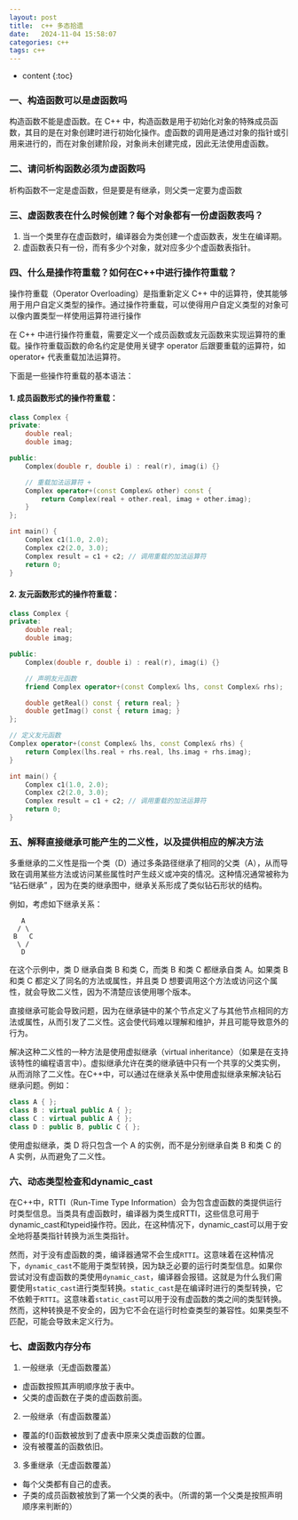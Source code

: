 ```yaml
---
layout: post
title:  c++ 多态拾遗
date:   2024-11-04 15:58:07
categories: c++
tags: c++
---
```


* content
{:toc}

### 一、构造函数可以是虚函数吗
构造函数不能是虚函数。在 C++ 中，构造函数是用于初始化对象的特殊成员函数，其目的是在对象创建时进行初始化操作。虚函数的调用是通过对象的指针或引用来进行的，而在对象创建阶段，对象尚未创建完成，因此无法使用虚函数。


### 二、请问析构函数必须为虚函数吗
析构函数不一定是虚函数，但是要是有继承，则父类一定要为虚函数


### 三、虚函数表在什么时候创建？每个对象都有一份虚函数表吗？
1. 当一个类里存在虚函数时，编译器会为类创建一个虚函数表，发生在编译期。
2. 虚函数表只有一份，而有多少个对象，就对应多少个虚函数表指针。

### 四、什么是操作符重载？如何在C++中进行操作符重载？
操作符重载（Operator Overloading）是指重新定义 C++ 中的运算符，使其能够用于用户自定义类型的操作。通过操作符重载，可以使得用户自定义类型的对象可以像内置类型一样使用运算符进行操作

在 C++ 中进行操作符重载，需要定义一个成员函数或友元函数来实现运算符的重载。操作符重载函数的命名约定是使用关键字 operator 后跟要重载的运算符，如 operator+ 代表重载加法运算符。

下面是一些操作符重载的基本语法：

#### 1. 成员函数形式的操作符重载：
``` c++
class Complex {
private:
    double real;
    double imag;

public:
    Complex(double r, double i) : real(r), imag(i) {}

    // 重载加法运算符 +
    Complex operator+(const Complex& other) const {
        return Complex(real + other.real, imag + other.imag);
    }
};

int main() {
    Complex c1(1.0, 2.0);
    Complex c2(2.0, 3.0);
    Complex result = c1 + c2; // 调用重载的加法运算符
    return 0;
}
```

#### 2. 友元函数形式的操作符重载：
``` c++
class Complex {
private:
    double real;
    double imag;

public:
    Complex(double r, double i) : real(r), imag(i) {}

    // 声明友元函数
    friend Complex operator+(const Complex& lhs, const Complex& rhs);

    double getReal() const { return real; }
    double getImag() const { return imag; }
};

// 定义友元函数
Complex operator+(const Complex& lhs, const Complex& rhs) {
    return Complex(lhs.real + rhs.real, lhs.imag + rhs.imag);
}

int main() {
    Complex c1(1.0, 2.0);
    Complex c2(2.0, 3.0);
    Complex result = c1 + c2; // 调用重载的加法运算符
    return 0;
}
```

### 五、解释直接继承可能产生的二义性，以及提供相应的解决方法

多重继承的二义性是指一个类（D）通过多条路径继承了相同的父类（A），从而导致在调用某些方法或访问某些属性时产生歧义或冲突的情况。这种情况通常被称为 “钻石继承” ，因为在类的继承图中，继承关系形成了类似钻石形状的结构。

例如，考虑如下继承关系：
``` shell
   A
  / \
 B   C
  \ /
   D
```

在这个示例中，类 D 继承自类 B 和类 C，而类 B 和类 C 都继承自类 A。如果类 B 和类 C 都定义了同名的方法或属性，并且类 D 想要调用这个方法或访问这个属性，就会导致二义性，因为不清楚应该使用哪个版本。

直接继承可能会导致问题，因为在继承链中的某个节点定义了与其他节点相同的方法或属性，从而引发了二义性。这会使代码难以理解和维护，并且可能导致意外的行为。

解决这种二义性的一种方法是使用虚拟继承（virtual inheritance）（如果是在支持该特性的编程语言中）。虚拟继承允许在类的继承链中只有一个共享的父类实例，从而消除了二义性。在C++中，可以通过在继承关系中使用虚拟继承来解决钻石继承问题。例如：

``` c++
class A { };
class B : virtual public A { };
class C : virtual public A { };
class D : public B, public C { };
```
使用虚拟继承，类 D 将只包含一个 A 的实例，而不是分别继承自类 B 和类 C 的 A 实例，从而避免了二义性。


### 六、动态类型检查和dynamic_cast
在C++中，RTTI（Run-Time Type Information）会为包含虚函数的类提供运行时类型信息。当类具有虚函数时，编译器为类生成RTTI，这些信息可用于dynamic_cast和typeid操作符。因此，在这种情况下，dynamic_cast可以用于安全地将基类指针转换为派生类指针。

然而，对于没有虚函数的类，编译器通常不会生成``RTTI``。这意味着在这种情况下，``dynamic_cast``不能用于类型转换，因为缺乏必要的运行时类型信息。如果你尝试对没有虚函数的类使用``dynamic_cast``，编译器会报错。这就是为什么我们需要使用``static_cast``进行类型转换。``static_cast``是在编译时进行的类型转换，它不依赖于``RTTI``。这意味着``static_cast``可以用于没有虚函数的类之间的类型转换。然而，这种转换是不安全的，因为它不会在运行时检查类型的兼容性。如果类型不匹配，可能会导致未定义行为。

### 七、虚函数内存分布
1. 一般继承（无虚函数覆盖）

- 虚函数按照其声明顺序放于表中。
- 父类的虚函数在子类的虚函数前面。

2. 一般继承（有虚函数覆盖）

- 覆盖的f()函数被放到了虚表中原来父类虚函数的位置。
- 没有被覆盖的函数依旧。

3. 多重继承（无虚函数覆盖）

- 每个父类都有自己的虚表。
- 子类的成员函数被放到了第一个父类的表中。（所谓的第一个父类是按照声明顺序来判断的）